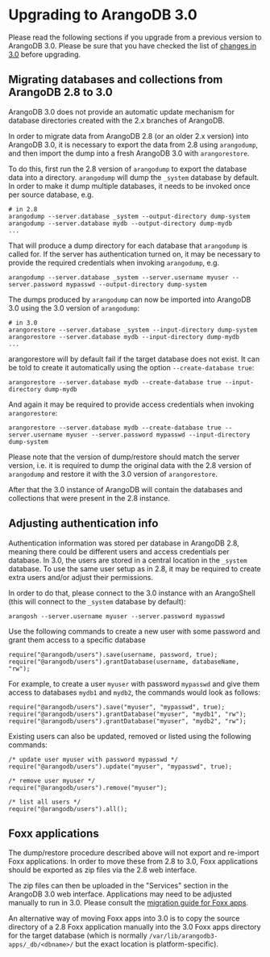 Upgrading to ArangoDB 3.0
=========================

Please read the following sections if you upgrade from a previous
version to ArangoDB 3.0. Please be sure that you have checked the list
of [changes in 3.0](../../ReleaseNotes/UpgradingChanges30.md) before
upgrading.

Migrating databases and collections from ArangoDB 2.8 to 3.0
------------------------------------------------------------

ArangoDB 3.0 does not provide an automatic update mechanism for database
directories created with the 2.x branches of ArangoDB.

In order to migrate data from ArangoDB 2.8 (or an older 2.x version) into
ArangoDB 3.0, it is necessary to export the data from 2.8 using `arangodump`,
and then import the dump into a fresh ArangoDB 3.0 with `arangorestore`.

To do this, first run the 2.8 version of `arangodump` to export the database
data into a directory. `arangodump` will dump the `_system` database by default.
In order to make it dump multiple databases, it needs to be invoked once per
source database, e.g.

```
# in 2.8
arangodump --server.database _system --output-directory dump-system
arangodump --server.database mydb --output-directory dump-mydb
...
```

That will produce a dump directory for each database that `arangodump` is
called for. If the server has authentication turned on, it may be necessary to
provide the required credentials when invoking `arangodump`, e.g.

```
arangodump --server.database _system --server.username myuser --server.password mypasswd --output-directory dump-system
```

The dumps produced by `arangodump` can now be imported into ArangoDB 3.0 using
the 3.0 version of `arangodump`:

```
# in 3.0
arangorestore --server.database _system --input-directory dump-system
arangorestore --server.database mydb --input-directory dump-mydb
...
```

arangorestore will by default fail if the target database does not exist. It can
be told to create it automatically using the option `--create-database true`:

```
arangorestore --server.database mydb --create-database true --input-directory dump-mydb
```
And again it may be required to provide access credentials when invoking
`arangorestore`:

```
arangorestore --server.database mydb --create-database true --server.username myuser --server.password mypasswd --input-directory dump-system
```

Please note that the version of dump/restore should match the server version, i.e.
it is required to dump the original data with the 2.8 version of `arangodump`
and restore it with the 3.0 version of `arangorestore`.

After that the 3.0 instance of ArangoDB will contain the databases and collections
that were present in the 2.8 instance.

Adjusting authentication info
-----------------------------

Authentication information was stored per database in ArangoDB 2.8, meaning there
could be different users and access credentials per database. In 3.0, the users are
stored in a central location in the `_system` database. To use the same user setup
as in 2.8, it may be required to create extra users and/or adjust their permissions.

In order to do that, please connect to the 3.0 instance with an ArangoShell (this
will connect to the `_system` database by default):

```
arangosh --server.username myuser --server.password mypasswd
```

Use the following commands to create a new user with some password and grant them
access to a specific database

```
require("@arangodb/users").save(username, password, true);
require("@arangodb/users").grantDatabase(username, databaseName, "rw");
```

For example, to create a user `myuser` with password `mypasswd` and give them
access to databases `mydb1` and `mydb2`, the commands would look as follows:

```
require("@arangodb/users").save("myuser", "mypasswd", true);
require("@arangodb/users").grantDatabase("myuser", "mydb1", "rw");
require("@arangodb/users").grantDatabase("myuser", "mydb2", "rw");
```

Existing users can also be updated, removed or listed using the following
commands:

```
/* update user myuser with password mypasswd */
require("@arangodb/users").update("myuser", "mypasswd", true);

/* remove user myuser */
require("@arangodb/users").remove("myuser");

/* list all users */
require("@arangodb/users").all();
```

Foxx applications
-----------------

The dump/restore procedure described above will not export and re-import Foxx applications.
In order to move these from 2.8 to 3.0, Foxx applications should be exported as zip files
via the 2.8 web interface.

The zip files can then be uploaded in the "Services" section in the ArangoDB 3.0 web interface.
Applications may need to be adjusted manually to run in 3.0. Please consult the
[migration guide for Foxx apps](../../Foxx/Reference/Migrating2x/README.md).

An alternative way of moving Foxx apps into 3.0 is to copy the source directory of a 2.8 Foxx
application manually into the 3.0 Foxx apps directory for the target database (which is normally
`/var/lib/arangodb3-apps/_db/<dbname>/` but the exact location is platform-specific).
